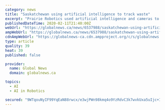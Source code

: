 ```yaml
---
category: news
title: "Saskatchewan using artificial intelligence to track waste"
excerpt: "Prairie Robotics used artificial intelligence and cameras to capture waste data in real time while researchers at the U of R created a system designed to handle Saskatchewan’s extreme weather all while being able to weigh moving vehicles. The province expects the two solutions to be beneficial in help to reduce sold waste dumped into ..."
publishedDateTime: 2020-02-11T21:40:00Z
webUrl: "https://globalnews.ca/news/6537988/saskatchewan-using-artificial-intelligence-to-track-waste/"
ampWebUrl: "https://globalnews.ca/news/6537988/saskatchewan-using-artificial-intelligence-to-track-waste/amp/"
cdnAmpWebUrl: "https://globalnews-ca.cdn.ampproject.org/c/s/globalnews.ca/news/6537988/saskatchewan-using-artificial-intelligence-to-track-waste/amp/"
type: article
quality: 39
heat: 39
published: false

provider:
  name: Global News
  domain: globalnews.ca

topics:
  - AI
  - AI in Robotics

secured: "9WTqouNyIF99YqEaN88rwcx/e3wjPWn98kmq4o9YzRdvC3k7wvkUxa5uIjc+Ij/MwuU3MTUsaAh498W66dV9U81FHFXS/tOU1Cv2i5OBCQNB0MSKJVzPlgGlkCYBfAFXm1ysOnkuLBmECN95YdiCNXabMliHGyqP9fqSKPox6kCLfjtQSk1VrmkuRKMZCsLOz6Bgf8ZR5MFkTX+3550E/A4/+9e6IHIAZIoUSVs7twpiAPm6AgkL84SQY248VZwxI3U+mvpKqnb9KHyyRhk+xmeqdXeh0g/gVAVm/+SeGxXf4LTTGmoFPfYOAZmG77x9HOghLsLvRnqZUrF+m3/MSWB/HoQkp8PUKpGQxVo1MAh4Y6tW+vGhUP0h//4glQL8a6NC7CyHfqQxOVYfe94xRIawVZapbHmhtnWVrfccxLghPV/Mke+4Oy+XB5oeMtXW8M/ZrHBh61Tpgn6BDyruUadYS6twlt5qqkpwZD779X4=;8nFUOW/0aponZxAHW4EOrQ=="
---
```


